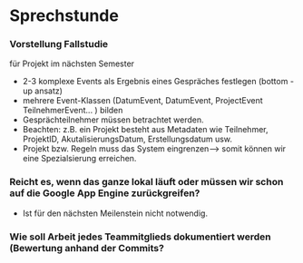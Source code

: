# Sprechstunde

### Vorstellung Fallstudie

für Projekt im nächsten Semester
- 2-3 komplexe Events als Ergebnis eines Gespräches festlegen (bottom -up ansatz)
- mehrere Event-Klassen (DatumEvent, DatumEvent, ProjectEvent TeilnehmerEvent... ) bilden
- Gesprächteilnehmer müssen betrachtet werden. 
- Beachten: z.B. ein Projekt besteht aus Metadaten wie Teilnehmer, ProjektID, AkutalisierungsDatum, Erstellungsdatum usw. 
- Projekt bzw. Regeln muss das System eingrenzen--> somit können wir eine Spezialsierung erreichen.

### Reicht es, wenn das ganze lokal läuft oder müssen wir schon auf die Google App Engine zurückgreifen?

- Ist für den nächsten Meilenstein nicht notwendig. 

### Wie soll Arbeit jedes Teammitglieds dokumentiert werden (Bewertung anhand der Commits?
